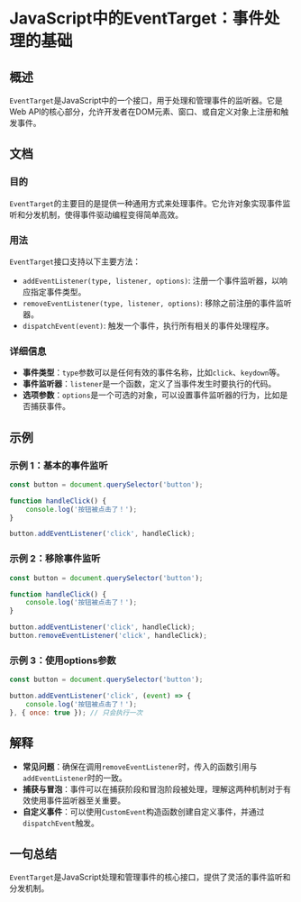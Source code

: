 <!--
Meta Description: # JavaScript中的EventTarget：事件处理的基础 ## 概述 `EventTarget`是JavaScript中的一个接口，用于处理和管理事件的监听器。它是Web API的核心部分，允许开发者在DOM元素、窗口、或自定义对象上注册和触发事件。 ## 文档 ### 目的 `Event...
Meta Keywords: button, addeventlistener, click, handleclick, eventtarget
-->

# JavaScript中的EventTarget：事件处理的基础

## 概述
`EventTarget`是JavaScript中的一个接口，用于处理和管理事件的监听器。它是Web API的核心部分，允许开发者在DOM元素、窗口、或自定义对象上注册和触发事件。

## 文档
### 目的
`EventTarget`的主要目的是提供一种通用方式来处理事件。它允许对象实现事件监听和分发机制，使得事件驱动编程变得简单高效。

### 用法
`EventTarget`接口支持以下主要方法：
- `addEventListener(type, listener, options)`: 注册一个事件监听器，以响应指定事件类型。
- `removeEventListener(type, listener, options)`: 移除之前注册的事件监听器。
- `dispatchEvent(event)`: 触发一个事件，执行所有相关的事件处理程序。

### 详细信息
- **事件类型**：`type`参数可以是任何有效的事件名称，比如`click`、`keydown`等。
- **事件监听器**：`listener`是一个函数，定义了当事件发生时要执行的代码。
- **选项参数**：`options`是一个可选的对象，可以设置事件监听器的行为，比如是否捕获事件。

## 示例
### 示例 1：基本的事件监听
```javascript
const button = document.querySelector('button');

function handleClick() {
    console.log('按钮被点击了！');
}

button.addEventListener('click', handleClick);
```

### 示例 2：移除事件监听
```javascript
const button = document.querySelector('button');

function handleClick() {
    console.log('按钮被点击了！');
}

button.addEventListener('click', handleClick);
button.removeEventListener('click', handleClick);
```

### 示例 3：使用options参数
```javascript
const button = document.querySelector('button');

button.addEventListener('click', (event) => {
    console.log('按钮被点击了！');
}, { once: true }); // 只会执行一次
```

## 解释
- **常见问题**：确保在调用`removeEventListener`时，传入的函数引用与`addEventListener`时的一致。
- **捕获与冒泡**：事件可以在捕获阶段和冒泡阶段被处理，理解这两种机制对于有效使用事件监听器至关重要。
- **自定义事件**：可以使用`CustomEvent`构造函数创建自定义事件，并通过`dispatchEvent`触发。

## 一句总结
`EventTarget`是JavaScript处理和管理事件的核心接口，提供了灵活的事件监听和分发机制。